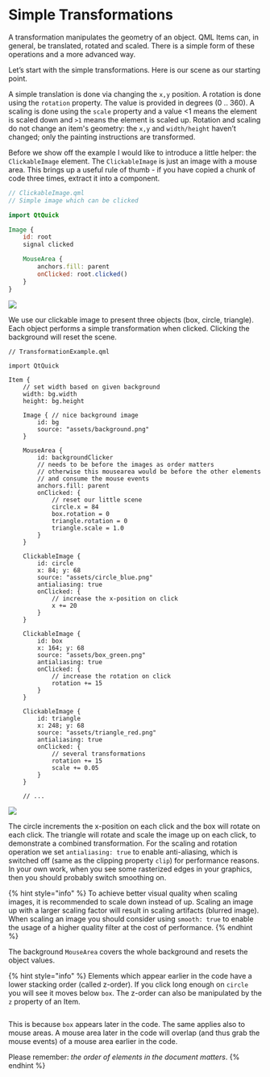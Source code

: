 # Simple Transformations

A transformation manipulates the geometry of an object. QML Items can, in general, be translated, rotated and scaled. There is a simple form of these operations and a more advanced way.

Let’s start with the simple transformations. Here is our scene as our starting point.

A simple translation is done via changing the `x,y` position. A rotation is done using the `rotation` property. The value is provided in degrees (0 .. 360). A scaling is done using the `scale` property and a value <1 means the element is scaled down and `>1` means the element is scaled up. Rotation and scaling do not change an item's geometry: the `x,y` and `width/height` haven’t changed; only the painting instructions are transformed.

Before we show off the example I would like to introduce a little helper: the `ClickableImage` element. The `ClickableImage` is just an image with a mouse area. This brings up a useful rule of thumb - if you have copied a chunk of code three times, extract it into a component.

```qml
// ClickableImage.qml
// Simple image which can be clicked

import QtQuick

Image {
    id: root
    signal clicked

    MouseArea {
        anchors.fill: parent
        onClicked: root.clicked()
    }
}
```

![](assets/objects.png)

We use our clickable image to present three objects (box, circle, triangle). Each object performs a simple transformation when clicked. Clicking the background will reset the scene.

```
// TransformationExample.qml

import QtQuick

Item {
    // set width based on given background
    width: bg.width
    height: bg.height

    Image { // nice background image
        id: bg
        source: "assets/background.png"
    }

    MouseArea {
        id: backgroundClicker
        // needs to be before the images as order matters
        // otherwise this mousearea would be before the other elements
        // and consume the mouse events
        anchors.fill: parent
        onClicked: {
            // reset our little scene
            circle.x = 84
            box.rotation = 0
            triangle.rotation = 0
            triangle.scale = 1.0
        }
    }

    ClickableImage {
        id: circle
        x: 84; y: 68
        source: "assets/circle_blue.png"
        antialiasing: true
        onClicked: {
            // increase the x-position on click
            x += 20
        }
    }

    ClickableImage {
        id: box
        x: 164; y: 68
        source: "assets/box_green.png"
        antialiasing: true
        onClicked: {
            // increase the rotation on click
            rotation += 15
        }
    }

    ClickableImage {
        id: triangle
        x: 248; y: 68
        source: "assets/triangle_red.png"
        antialiasing: true
        onClicked: {
            // several transformations
            rotation += 15
            scale += 0.05
        }
    }
    
    // ...
```

![](assets/objects\_transformed.png)

The circle increments the x-position on each click and the box will rotate on each click. The triangle will rotate and scale the image up on each click, to demonstrate a combined transformation. For the scaling and rotation operation we set `antialiasing: true` to enable anti-aliasing, which is switched off (same as the clipping property `clip`) for performance reasons. In your own work, when you see some rasterized edges in your graphics, then you should probably switch smoothing on.

{% hint style="info" %}
To achieve better visual quality when scaling images, it is recommended to scale down instead of up. Scaling an image up with a larger scaling factor will result in scaling artifacts (blurred image). When scaling an image you should consider using `smooth: true` to enable the usage of a higher quality filter at the cost of performance.
{% endhint %}

The background `MouseArea` covers the whole background and resets the object values.

{% hint style="info" %}
Elements which appear earlier in the code have a lower stacking order (called z-order). If you click long enough on `circle` you will see it moves below `box`. The z-order can also be manipulated by the `z` property of an Item.

<img src="assets/objects_overlap.png" alt="" data-size="original">

This is because `box` appears later in the code. The same applies also to mouse areas. A mouse area later in the code will overlap (and thus grab the mouse events) of a mouse area earlier in the code.

Please remember: _the order of elements in the document matters_.
{% endhint %}
